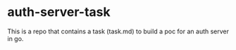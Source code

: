 # auth-server-task
This is a repo that contains a task (task.md) to build a poc for an auth server in go.
